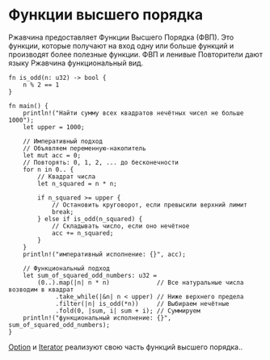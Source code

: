# Функции высшего порядка

Ржавчина предоставляет Функции Высшего Порядка (ФВП). Это функции,
которые получают на вход одну или больше функций и
производят более полезные функции.
ФВП и ленивые Повторители дают языку Ржавчина функциональный вид.

```rust,editable
fn is_odd(n: u32) -> bool {
    n % 2 == 1
}

fn main() {
    println!("Найти сумму всех квадратов нечётных чисел не больше 1000");
    let upper = 1000;

    // Императивный подход
    // Объявляем переменную-накопитель
    let mut acc = 0;
    // Повторять: 0, 1, 2, ... до бесконечности
    for n in 0.. {
        // Квадрат числа
        let n_squared = n * n;

        if n_squared >= upper {
            // Остановить круговорот, если превысили верхний лимит
            break;
        } else if is_odd(n_squared) {
            // Складывать число, если оно нечётное
            acc += n_squared;
        }
    }
    println!("императивный исполнение: {}", acc);

    // Функциональный подход
    let sum_of_squared_odd_numbers: u32 =
        (0..).map(|n| n * n)             // Все натуральные числа возводим в квадрат
             .take_while(|&n| n < upper) // Ниже верхнего предела
             .filter(|n| is_odd(*n))     // Выбираем нечётные
             .fold(0, |sum, i| sum + i); // Суммируем
    println!("функциональный исполнение: {}", sum_of_squared_odd_numbers);
}
```

[Option](https://doc.rust-lang.org/core/option/enum.Option.html)
и
[Iterator](https://doc.rust-lang.org/core/iter/trait.Iterator.html)
реализуют свою часть функций высшего порядка..
